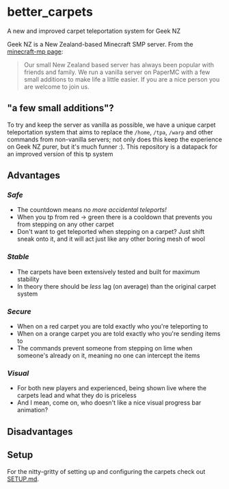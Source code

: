 # better_carpets
A new and improved carpet teleportation system for Geek NZ

Geek NZ is a New Zealand-based Minecraft SMP server. From the [minecraft-mp page](https://minecraft-mp.com/server-s13774):

> Our small New Zealand based server has always been popular with friends and family. We run a vanilla server on PaperMC with a few small additions to make life a little easier. If you are a nice person you are welcome to join us.

## "a few small additions"?

To try and keep the server as vanilla as possible, we have a unique carpet teleportation system that aims to replace the `/home`, `/tpa`, `/warp` and other commands from non-vanilla servers; not only does this keep the experience on Geek NZ purer, but it's much funner :). This repository is a datapack for an improved version of this tp system

## Advantages

### _Safe_
- The countdown means _no more accidental teleports!_
- When you tp from red -> green there is a cooldown that prevents you from stepping on any other carpet
- Don't want to get teleported when stepping on a carpet? Just shift sneak onto it, and it will act just like any other boring mesh of wool
### _Stable_ 
- The carpets have been extensively tested and built for maximum stability
- In theory there should be _less_ lag (on average) than the original carpet system
### _Secure_
- When on a red carpet you are told exactly who you're teleporting to
- When on a orange carpet you are told exactly who you're sending items to
- The commands prevent someone from stepping on lime when someone's already on it, meaning no one can intercept the items
### _Visual_
- For both new players and experienced, being shown live where the carpets lead and what they do is priceless
- And I mean, come on, who doesn't like a nice visual progress bar animation?

## Disadvantages

## Setup

For the nitty-gritty of setting up and configuring the carpets check out [SETUP.md](SETUP.md).
